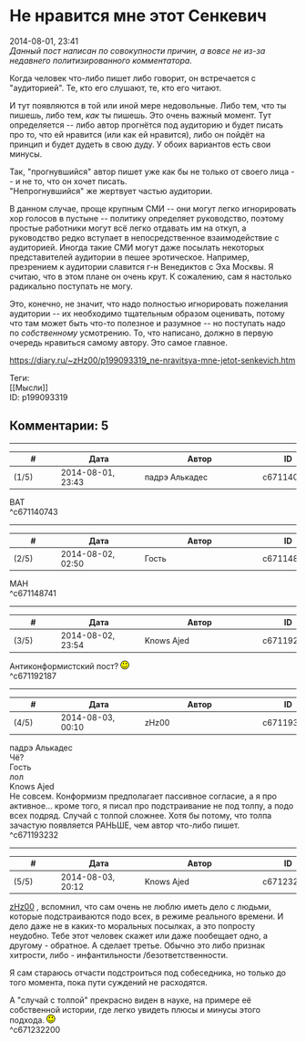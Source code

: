 Не нравится мне этот Сенкевич
=============================

  
2014-08-01, 23:41  
  *Данный пост написан по совокупности причин, а вовсе не из-за недавнего политизированного комментатора.*    
   
 Когда человек что-либо пишет либо говорит, он встречается с "аудиторией". Те, кто его слушают, те, кто его читают.   
   
 И тут появляются в той или иной мере недовольные. Либо тем, что ты пишешь, либо тем,  *как*  ты пишешь. Это очень важный момент. Тут определяется -- либо автор прогнётся под аудиторию и будет писать про то, что ей нравится (или как ей нравится), либо он пойдёт на принцип и будет дудеть в свою дуду. У обоих вариантов есть свои минусы.   
   
 Так, "прогнувшийся" автор пишет уже как бы не только от своего лица -- и не то, что он хочет писать.   
 "Непрогнувшийся" же жертвует частью аудитории.   
   
 В данном случае, проще крупным СМИ -- они могут легко игнорировать хор голосов в пустыне -- политику определяет руководство, поэтому простые работники могут всё легко отдавать им на откуп, а руководство редко вступает в непосредственное взаимодействие с аудиторией. Иногда такие СМИ могут даже посылать некоторых представителей аудитории в пешее эротическое. Например, презрением к аудитории славится г-н Венедиктов с Эха Москвы. Я считаю, что в этом плане он очень крут. К сожалению, сам я настолько радикально поступать не могу.   
   
 Это, конечно, не значит, что надо полностью игнорировать пожелания аудитории -- их необходимо тщательным образом оценивать, потому что там может быть что-то полезное и разумное -- но поступать надо по  *собственному*  усмотрению. То, что написано, должно в первую очередь нравиться самому автору. Это самое главное.   
  
<https://diary.ru/~zHz00/p199093319_ne-nravitsya-mne-jetot-senkevich.htm>  
  
Теги:  
[[Мысли]]  
ID: p199093319  


Комментарии: 5
--------------

  


---



|         #         |              Дата              |                     Автор                     |           ID           |
| --- | --- | --- | --- |
| (1/5) | 2014-08-01, 23:43 | падрэ Алькадес | c671140743 |

  
 ВАТ   
 ^c671140743

---



|         #         |              Дата              |                     Автор                     |           ID           |
| --- | --- | --- | --- |
| (2/5) | 2014-08-02, 02:50 | Гость | c671148741 |

  
 МАН   
 ^c671148741

---



|         #         |              Дата              |                     Автор                     |           ID           |
| --- | --- | --- | --- |
| (3/5) | 2014-08-02, 23:54 | Knows Ajed | c671192187 |

  
 Антиконформистский пост? ![:)](pics/3.gif)   
 ^c671192187

---



|         #         |              Дата              |                     Автор                     |           ID           |
| --- | --- | --- | --- |
| (4/5) | 2014-08-03, 00:10 | zHz00 | c671193232 |

  
 падрэ Алькадес   
 Чё?   
 Гость   
 лол   
 Knows Ajed   
 Не совсем. Конформизм предполагает пассивное согласие, а я про активное... кроме того, я писал про подстраивание не под толпу, а подо всех подряд. Случай с толпой сложнее. Хотя бы потому, что толпа зачастую появляется РАНЬШЕ, чем автор что-либо пишет.   
 ^c671193232

---



|         #         |              Дата              |                     Автор                     |           ID           |
| --- | --- | --- | --- |
| (5/5) | 2014-08-03, 20:12 | Knows Ajed | c671232200 |

  
  [zHz00](https://zHz00.diary.ru "Untitled")  , вспомнил, что сам очень не люблю иметь дело с людьми, которые подстраиваются подо всех, в режиме реального времени. И дело даже не в каких-то моральных посылках, а это попросту неудобно. Тебе этот человек скажет или даже пообещает одно, а другому - обратное. А сделает третье. Обычно это либо признак хитрости, либо - инфантильности /безответственности.   
   
 Я сам стараюсь отчасти подстроиться под собеседника, но только до того момента, пока пути суждений не расходятся.   
   
 А "случай с толпой" прекрасно виден в науке, на примере её собственной истории, где легко увидеть плюсы и минусы этого подхода. ![:)](pics/3.gif)   
 ^c671232200